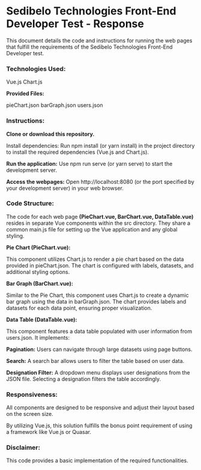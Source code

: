 # Sedibelo Technologies Front-End Developer Test - Response

This document details the code and instructions for running the web pages that fulfill the requirements of the Sedibelo Technologies Front-End Developer test.

### Technologies Used:

Vue.js
Chart.js

**Provided Files:**

pieChart.json
barGraph.json
users.json

### Instructions:

**Clone or download this repository.**

Install dependencies: Run npm install (or yarn install) in the project directory to install the required dependencies (Vue.js and Chart.js).

**Run the application:** Use npm run serve (or yarn serve) to start the development server.

**Access the webpages:** Open http://localhost:8080 (or the port specified by your development server) in your web browser.

### Code Structure:

The code for each web page **(PieChart.vue, BarChart.vue, DataTable.vue)** resides in separate Vue components within the src directory. They share a common main.js file for setting up the Vue application and any global styling.

**Pie Chart (PieChart.vue):**

This component utilizes Chart.js to render a pie chart based on the data provided in pieChart.json. The chart is configured with labels, datasets, and additional styling options.

**Bar Graph (BarChart.vue):**

Similar to the Pie Chart, this component uses Chart.js to create a dynamic bar graph using the data in barGraph.json. The chart provides labels and datasets for each data point, ensuring proper visualization.

**Data Table (DataTable.vue):**

This component features a data table populated with user information from users.json. It implements:

**Pagination:** Users can navigate through large datasets using page buttons.

**Search:** A search bar allows users to filter the table based on user data.

**Designation Filter:** A dropdown menu displays user designations from the JSON file. Selecting a designation filters the table accordingly.

### Responsiveness:

All components are designed to be responsive and adjust their layout based on the screen size.

By utilizing Vue.js, this solution fulfills the bonus point requirement of using a framework like Vue.js or Quasar.

### Disclaimer:

This code provides a basic implementation of the required functionalities.
